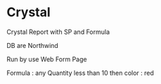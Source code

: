 # Crystal
Crystal Report with SP and Formula 

DB are Northwind 

Run by use Web Form Page

Formula : any Quantity less than 10 then color : red
